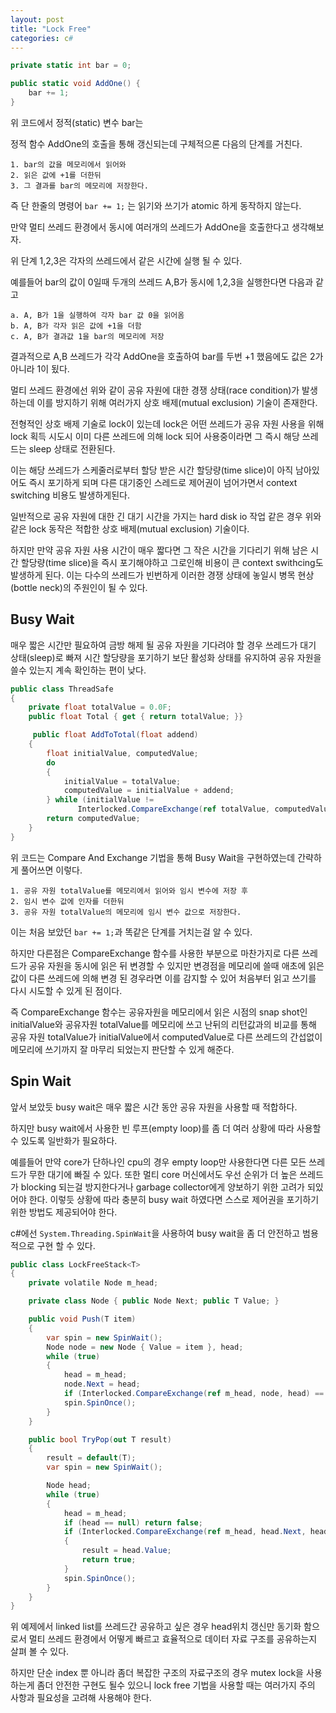 ```yaml
---
layout: post
title: "Lock Free"
categories: c#
---
```


```c#
private static int bar = 0;

public static void AddOne() {
    bar += 1;
}
```

위 코드에서 정적(static) 변수 bar는 

정적 함수 AddOne의 호출을 통해 갱신되는데 구체적으론 다음의 단계를 거친다.

```
1. bar의 값을 메모리에서 읽어와
2. 읽은 값에 +1를 더한뒤
3. 그 결과를 bar의 메모리에 저장한다.
```

<!-- begin_excerpt -->

즉 단 한줄의 명령어 `bar += 1;` 는 읽기와 쓰기가 atomic 하게 동작하지 않는다.

<!-- end_excerpt -->

만약 멀티 쓰레드 환경에서 동시에 여러개의 쓰레드가 AddOne을 호출한다고 생각해보자.

위 단계 1,2,3은 각자의 쓰레드에서 같은 시간에 실행 될 수 있다.

예를들어 bar의 값이 0일때 두개의 쓰레드 A,B가 동시에 1,2,3을 실행한다면 다음과 같고

```
a. A, B가 1을 실행하여 각자 bar 값 0을 읽어옴
b. A, B가 각자 읽은 값에 +1을 더함
c. A, B가 결과값 1을 bar의 메모리에 저장
```

결과적으로 A,B 쓰레드가 각각 AddOne을 호출하여 bar를 두번 +1 했음에도 값은 2가 아니라 1이 됬다.

멀티 쓰레드 환경에선 위와 같이 공유 자원에 대한 경쟁 상태(race condition)가 발생하는데 이를 방지하기 위해 여러가지 상호 배제(mutual exclusion) 기술이 존재한다. 

전형적인 상호 배제 기술로 lock이 있는데 lock은 어떤 쓰레드가 공유 자원 사용을 위해 lock 획득 시도시 이미 다른 쓰레드에 의해 lock 되어 사용중이라면 그 즉시 해당 쓰레드는 sleep 상태로 전환된다.

이는 해당 쓰레드가 스케줄러로부터 할당 받은 시간 할당량(time slice)이 아직 남아있어도 즉시 포기하게 되며 다른 대기중인 스레드로 제어권이 넘어가면서 context switching 비용도 발생하게된다.

일반적으로 공유 자원에 대한 긴 대기 시간을 가지는 hard disk io 작업 같은 경우 위와 같은 lock 동작은 적합한 상호 배제(mutual exclusion) 기술이다.

하지만 만약 공유 자원 사용 시간이 매우 짧다면 그 작은 시간을 기다리기 위해 남은 시간 할당량(time slice)을 즉시 포기해야하고 그로인해 비용이 큰 context swithcing도 발생하게 된다. 이는 다수의 쓰레드가 빈번하게 이러한 경쟁 상태에 놓일시 병목 현상(bottle neck)의 주원인이 될 수 있다.

## Busy Wait

매우 짧은 시간만 필요하여 금방 해제 될 공유 자원을 기다려야 할 경우 쓰레드가 대기 상태(sleep)로 빠져 시간 할당량을 포기하기 보단 활성화 상태를 유지하여 공유 자원을 쓸수 있는지 계속 확인하는 편이 낮다.

```c#
public class ThreadSafe
{
    private float totalValue = 0.0F;
    public float Total { get { return totalValue; }}

     public float AddToTotal(float addend)
    {
        float initialValue, computedValue;
        do 
        {
            initialValue = totalValue;
            computedValue = initialValue + addend;
        } while (initialValue != 
               Interlocked.CompareExchange(ref totalValue, computedValue, initialValue));
        return computedValue;
    }
}
```

위 코드는 Compare And Exchange 기법을 통해 Busy Wait을 구현하였는데 간략하게 풀어쓰면 이렇다.

```
1. 공유 자원 totalValue를 메모리에서 읽어와 임시 변수에 저장 후
2. 임시 변수 값에 인자를 더한뒤
3. 공유 자원 totalValue의 메모리에 임시 변수 값으로 저장한다.
```

이는 처음 보았던 `bar += 1;`과 똑같은 단계를 거치는걸 알 수 있다. 

하지만 다른점은 CompareExchange 함수를 사용한 부분으로 마찬가지로 다른 쓰레드가 공유 자원을 동시에 읽은 뒤 변경할 수 있지만 변경점을 메모리에 쓸때 애초에 읽은 값이 다른 쓰레드에 의해 변경 된 경우라면 이를 감지할 수 있어 처음부터 읽고 쓰기를 다시 시도할 수 있게 된 점이다.

즉 CompareExchange 함수는 공유자원을 메모리에서 읽은 시점의 snap shot인 initialValue와 공유자원 totalValue를 메모리에 쓰고 난뒤의 리턴값과의 비교를 통해 공유 자원 totalValue가 initialValue에서 computedValue로 다른 쓰레드의 간섭없이 메모리에 쓰기까지 잘 마무리 되었는지 판단할 수 있게 해준다.

## Spin Wait  

앞서 보았듯 busy wait은 매우 짧은 시간 동안 공유 자원을 사용할 때 적합하다.

하지만 busy wait에서 사용한 빈 루프(empty loop)를 좀 더 여러 상황에 따라 사용할 수 있도록 일반화가 필요하다.

예를들어 만약 core가 단하나인 cpu의 경우 empty loop만 사용한다면 다른 모든 쓰레드가 무한 대기에 빠질 수 있다. 또한 멀티 core 머신에서도 우선 순위가 더 높은 쓰레드가 blocking 되는걸 방지한다거나 garbage collector에게 양보하기 위한 고려가 되있어야 한다. 이렇듯 상황에 따라 충분히 busy wait 하였다면 스스로 제어권을 포기하기 위한 방법도 제공되어야 한다.

c#에선 `System.Threading.SpinWait`을 사용하여 busy wait을 좀 더 안전하고 범용적으로 구현 할 수 있다.

```c# 
public class LockFreeStack<T>
{
    private volatile Node m_head;

    private class Node { public Node Next; public T Value; }

    public void Push(T item)
    {
        var spin = new SpinWait();
        Node node = new Node { Value = item }, head;
        while (true)
        {
            head = m_head;
            node.Next = head;
            if (Interlocked.CompareExchange(ref m_head, node, head) == head) break;
            spin.SpinOnce();
        }
    }

    public bool TryPop(out T result)
    {
        result = default(T);
        var spin = new SpinWait();

        Node head;
        while (true)
        {
            head = m_head;
            if (head == null) return false;
            if (Interlocked.CompareExchange(ref m_head, head.Next, head) == head)
            {
                result = head.Value;
                return true;
            }
            spin.SpinOnce();
        }
    }
}
```

위 예제에서 linked list를 쓰레드간 공유하고 싶은 경우 head위치 갱신만 동기화 함으로서 멀티 쓰레드 환경에서 어떻게 빠르고 효율적으로 데이터 자료 구조를 공유하는지 살펴 볼 수 있다.

하지만 단순 index 뿐 아니라 좀더 복잡한 구조의 자료구조의 경우 mutex lock을 사용하는게 좀더 안전한 구현도 될수 있으니 lock free 기법을 사용할 때는 여러가지 주의 사항과 필요성을 고려해 사용해야 한다.











